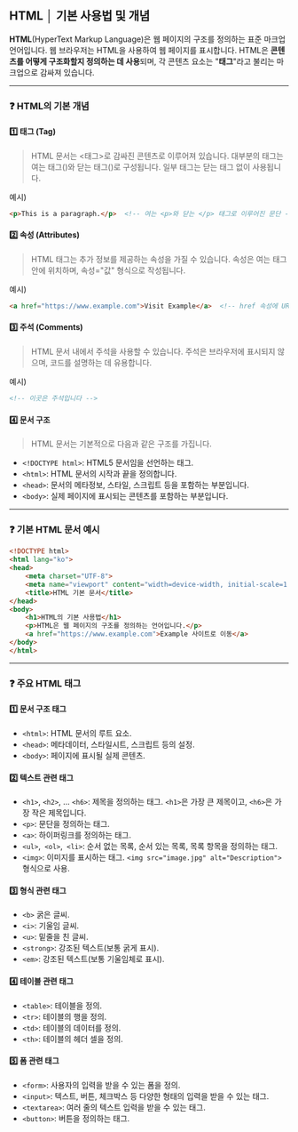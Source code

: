 ## HTML │ 기본 사용법 및 개념

**HTML**(HyperText Markup Language)은 웹 페이지의 구조를 정의하는 표준 마크업 언어입니다. 웹 브라우저는 HTML을 사용하여 웹 페이지를 표시합니다. HTML은 **콘텐츠를 어떻게 구조화할지 정의하는 데 사용**되며, 각 콘텐츠 요소는 "**태그**"라고 불리는 마크업으로 감싸져 있습니다.

* * *

### ❓ **HTML의 기본 개념**

#### 1️⃣ **태그 (Tag)**
> HTML 문서는 <태그>로 감싸진 콘텐츠로 이루어져 있습니다. 대부분의 태그는 여는 태그(<tag>)와 닫는 태그(</tag>)로 구성됩니다. 일부 태그는 닫는 태그 없이 사용됩니다.

 예시)
```html
<p>This is a paragraph.</p>  <!-- 여는 <p>와 닫는 </p> 태그로 이루어진 문단 -->
```

#### 2️⃣ **속성 (Attributes)**
> HTML 태그는 추가 정보를 제공하는 속성을 가질 수 있습니다. 속성은 여는 태그 안에 위치하며, 속성="값" 형식으로 작성됩니다.

예시)
```html
<a href="https://www.example.com">Visit Example</a>  <!-- href 속성에 URL 지정 -->
```

#### 3️⃣ **주석 (Comments)**
> HTML 문서 내에서 주석을 사용할 수 있습니다. 주석은 브라우저에 표시되지 않으며, 코드를 설명하는 데 유용합니다.

예시)
```html
<!-- 이곳은 주석입니다 -->
```

#### 4️⃣ **문서 구조**
> HTML 문서는 기본적으로 다음과 같은 구조를 가집니다.

* `<!DOCTYPE html>`: HTML5 문서임을 선언하는 태그.
* `<html>`: HTML 문서의 시작과 끝을 정의합니다.
* `<head>`: 문서의 메타정보, 스타일, 스크립트 등을 포함하는 부분입니다.
* `<body>`: 실제 페이지에 표시되는 콘텐츠를 포함하는 부분입니다.

* * *

### ❓ **기본 HTML 문서 예시**

```html
<!DOCTYPE html>
<html lang="ko">
<head>
    <meta charset="UTF-8">
    <meta name="viewport" content="width=device-width, initial-scale=1.0">
    <title>HTML 기본 문서</title>
</head>
<body>
    <h1>HTML의 기본 사용법</h1>
    <p>HTML은 웹 페이지의 구조를 정의하는 언어입니다.</p>
    <a href="https://www.example.com">Example 사이트로 이동</a>
</body>
</html>
```

* * *

### ❓ **주요 HTML 태그**

#### 1️⃣ **문서 구조 태그**

* `<html>`: HTML 문서의 루트 요소.
* `<head>`: 메타데이터, 스타일시트, 스크립트 등의 설정.
* `<body>`: 페이지에 표시될 실제 콘텐츠.

#### 2️⃣ **텍스트 관련 태그**

* `<h1>`, `<h2>`, ... `<h6>`: 제목을 정의하는 태그. `<h1>`은 가장 큰 제목이고, `<h6>`은 가장 작은 제목입니다.
* `<p>`: 문단을 정의하는 태그.
* `<a>`: 하이퍼링크를 정의하는 태그.
* `<ul>`,` <ol>`,` <li>`: 순서 없는 목록, 순서 있는 목록, 목록 항목을 정의하는 태그.
* `<img>`: 이미지를 표시하는 태그. `<img src="image.jpg" alt="Description">` 형식으로 사용.

#### 3️⃣ **형식 관련 태그**

* `<b>` 굵은 글씨.
* `<i>`: 기울임 글씨.
* `<u>`: 밑줄을 친 글씨.
* `<strong>`: 강조된 텍스트(보통 굵게 표시).
* `<em>`: 강조된 텍스트(보통 기울임체로 표시).

#### 4️⃣ **테이블 관련 태그**

* `<table>`: 테이블을 정의.
* `<tr>`: 테이블의 행을 정의.
* `<td>`: 테이블의 데이터를 정의.
* `<th>`: 테이블의 헤더 셀을 정의.

#### 5️⃣ **폼 관련 태그**

* `<form>`: 사용자의 입력을 받을 수 있는 폼을 정의.
* `<input>`: 텍스트, 버튼, 체크박스 등 다양한 형태의 입력을 받을 수 있는 태그.
* `<textarea>`: 여러 줄의 텍스트 입력을 받을 수 있는 태그.
* `<button>`: 버튼을 정의하는 태그.
